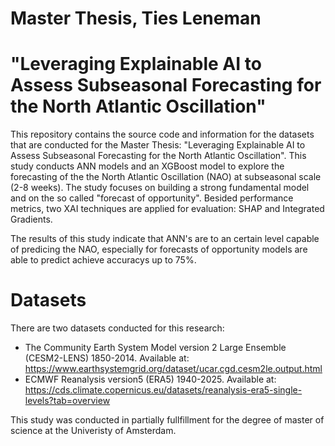 # Master Thesis, Ties Leneman
# "Leveraging Explainable AI to Assess Subseasonal Forecasting for the North Atlantic Oscillation"

This repository contains the source code and information for the datasets that are conducted for the Master Thesis: 
"Leveraging Explainable AI to Assess Subseasonal Forecasting for the North Atlantic Oscillation".
This study conducts ANN models and an XGBoost model to explore the forecasting of the the North Atlantic Oscillation (NAO) at subseasonal scale (2-8 weeks). 
The study focuses on building a strong fundamental model and on the so called "forecast of opportunity". 
Besided performance metrics, two XAI techniques are applied for evaluation: SHAP and Integrated Gradients. 

The results of this study indicate that ANN's are to an certain level capable of predicing the NAO, 
especially for forecasts of opportunity models are able to predict achieve accuracys up to 75%.

# Datasets
There are two datasets conducted for this research:
- The Community Earth System Model version 2 Large Ensemble (CESM2-LENS) 1850-2014.
  Available at: https://www.earthsystemgrid.org/dataset/ucar.cgd.cesm2le.output.html
-  ECMWF Reanalysis version5 (ERA5) 1940-2025.
   Available at: https://cds.climate.copernicus.eu/datasets/reanalysis-era5-single-levels?tab=overview


This study was conducted in partially fullfillment for the degree of master of science at the Univeristy of Amsterdam.
